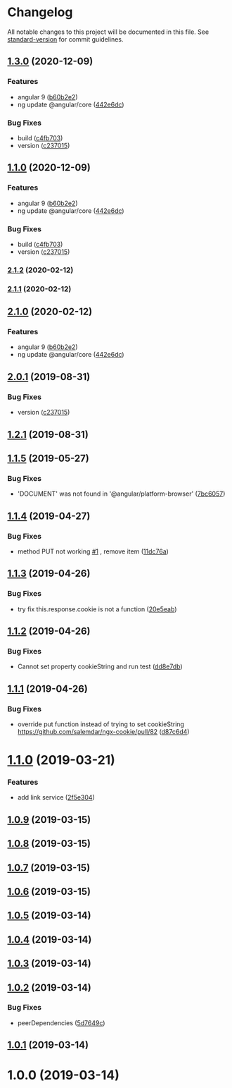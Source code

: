 # Changelog

All notable changes to this project will be documented in this file. See [standard-version](https://github.com/conventional-changelog/standard-version) for commit guidelines.

## [1.3.0](https://github.com/BruneXX/ngx-universal/compare/v1.2.1...v1.3.0) (2020-12-09)


### Features

* angular 9 ([b60b2e2](https://github.com/BruneXX/ngx-universal/commit/b60b2e24347893de8f2c9bc7f310176a3743d373))
* ng update @angular/core ([442e6dc](https://github.com/BruneXX/ngx-universal/commit/442e6dc24611ce08791c0d517865d2b90789ef84))


### Bug Fixes

* build ([c4fb703](https://github.com/BruneXX/ngx-universal/commit/c4fb7030b85957b76a5141fece4fad8f3fc01297))
* version ([c237015](https://github.com/BruneXX/ngx-universal/commit/c237015d99c2f70d3f5a34e864d2e241ce1ae87c))

## [1.1.0](https://github.com/BruneXX/ngx-universal/compare/v1.2.1...v1.1.0) (2020-12-09)


### Features

* angular 9 ([b60b2e2](https://github.com/BruneXX/ngx-universal/commit/b60b2e24347893de8f2c9bc7f310176a3743d373))
* ng update @angular/core ([442e6dc](https://github.com/BruneXX/ngx-universal/commit/442e6dc24611ce08791c0d517865d2b90789ef84))


### Bug Fixes

* build ([c4fb703](https://github.com/BruneXX/ngx-universal/commit/c4fb7030b85957b76a5141fece4fad8f3fc01297))
* version ([c237015](https://github.com/BruneXX/ngx-universal/commit/c237015d99c2f70d3f5a34e864d2e241ce1ae87c))

### [2.1.2](https://github.com/BruneXX/ngx-universal/compare/v2.1.1...v2.1.2) (2020-02-12)

### [2.1.1](https://github.com/BruneXX/ngx-universal/compare/v2.1.0...v2.1.1) (2020-02-12)

## [2.1.0](https://github.com/BruneXX/ngx-universal/compare/v2.0.1...v2.1.0) (2020-02-12)


### Features

* angular 9 ([b60b2e2](https://github.com/BruneXX/ngx-universal/commit/b60b2e24347893de8f2c9bc7f310176a3743d373))
* ng update @angular/core ([442e6dc](https://github.com/BruneXX/ngx-universal/commit/442e6dc24611ce08791c0d517865d2b90789ef84))

## [2.0.1](https://github.com/BruneXX/ngx-universal/compare/v1.2.1...v2.0.1) (2019-08-31)


### Bug Fixes

* version ([c237015](https://github.com/BruneXX/ngx-universal/commit/c237015))



## [1.2.1](https://github.com/BruneXX/ngx-universal/compare/v1.1.5...v1.2.1) (2019-08-31)



## [1.1.5](https://github.com/BruneXX/ngx-universal/compare/v1.1.4...v1.1.5) (2019-05-27)


### Bug Fixes

* 'DOCUMENT' was not found in '@angular/platform-browser' ([7bc6057](https://github.com/BruneXX/ngx-universal/commit/7bc6057))



## [1.1.4](https://github.com/BruneXX/ngx-universal/compare/v1.1.3...v1.1.4) (2019-04-27)


### Bug Fixes

* method PUT not working [#1](https://github.com/BruneXX/ngx-universal/issues/1) , remove item ([11dc76a](https://github.com/BruneXX/ngx-universal/commit/11dc76a))



## [1.1.3](https://github.com/BruneXX/ngx-universal/compare/v1.1.2...v1.1.3) (2019-04-26)


### Bug Fixes

*  try fix this.response.cookie is not a function ([20e5eab](https://github.com/BruneXX/ngx-universal/commit/20e5eab))



## [1.1.2](https://github.com/BruneXX/ngx-universal/compare/v1.1.1...v1.1.2) (2019-04-26)


### Bug Fixes

* Cannot set property cookieString and run test ([dd8e7db](https://github.com/BruneXX/ngx-universal/commit/dd8e7db))



## [1.1.1](https://github.com/BruneXX/ngx-universal/compare/v1.1.0...v1.1.1) (2019-04-26)


### Bug Fixes

* override put function instead of trying to set cookieString https://github.com/salemdar/ngx-cookie/pull/82 ([d87c6d4](https://github.com/BruneXX/ngx-universal/commit/d87c6d4))



# [1.1.0](https://github.com/BruneXX/ngx-universal/compare/v1.0.9...v1.1.0) (2019-03-21)


### Features

* add link service ([2f5e304](https://github.com/BruneXX/ngx-universal/commit/2f5e304))



## [1.0.9](https://github.com/BruneXX/ngx-universal/compare/v1.0.8...v1.0.9) (2019-03-15)



## [1.0.8](https://github.com/BruneXX/ngx-universal/compare/v1.0.7...v1.0.8) (2019-03-15)



## [1.0.7](https://github.com/BruneXX/ngx-universal/compare/v1.0.6...v1.0.7) (2019-03-15)



## [1.0.6](https://github.com/BruneXX/ngx-universal/compare/v1.0.5...v1.0.6) (2019-03-15)



## [1.0.5](https://github.com/BruneXX/ngx-universal/compare/v1.0.4...v1.0.5) (2019-03-14)



## [1.0.4](https://github.com/BruneXX/ngx-universal/compare/v1.0.3...v1.0.4) (2019-03-14)



## [1.0.3](https://github.com/BruneXX/ngx-universal/compare/v1.0.2...v1.0.3) (2019-03-14)



## [1.0.2](https://github.com/BruneXX/ngx-universal/compare/v1.0.1...v1.0.2) (2019-03-14)


### Bug Fixes

* peerDependencies ([5d7649c](https://github.com/BruneXX/ngx-universal/commit/5d7649c))



## [1.0.1](https://github.com/BruneXX/ngx-universal/compare/v1.0.0...v1.0.1) (2019-03-14)



# 1.0.0 (2019-03-14)

